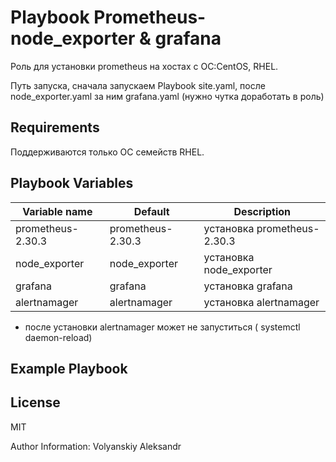 Playbook Prometheus-node_exporter & grafana
=========

Роль для установки prometheus на хостах с ОС:CentOS, RHEL.

Путь запуска, сначала запускаем Playbook site.yaml, после node_exporter.yaml за ним grafana.yaml (нужно чутка доработать в роль)

Requirements
------------

Поддерживаются только ОС семейств RHEL.

Playbook Variables
--------------

| Variable name | Default | Description |
|-----------------------|----------|-------------------------|
| prometheus-2.30.3 | prometheus-2.30.3 | установка prometheus-2.30.3 |
| node_exporter | node_exporter | установка node_exporter |
| grafana | grafana | установка grafana |
| alertnamager | alertnamager | установка alertnamager |

* после установки alertnamager может не запуститься ( systemctl daemon-reload)



Example Playbook
----------------


License
-------

MIT

Author Information: Volyanskiy Aleksandr

